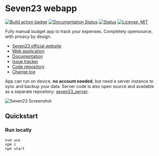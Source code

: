 # Seven23 webapp

[![Build action badge](https://github.com/sebastienbarbier/seven23/actions/workflows/build.yaml/badge.svg?branch=main)](https://github.com/sebastienbarbier/seven23/actions/) [![Documentation Status](https://readthedocs.org/projects/seven23/badge/?version=latest)](https://seven23.readthedocs.io/en/latest/?badge=latest) [![Status](https://status.seven23.io/badge.svg)](https://status.seven23.io) [![License: MIT](https://img.shields.io/badge/License-MIT-green.svg)](https://github.com/sebastienbarbier/seven23/blob/main/LICENSE)

Fully manual budget app to track your expenses. Completely opensource, with privacy by design.

- [Seven23 official website](https://seven23.io/)
- [Web application](https://app.seven23.io/)
- [Documentation](https://seven23.readthedocs.io/en/latest/)
- [Issue tracker](https://github.com/sebastienbarbier/seven23/issues)
- [Code repository](https://github.com/sebastienbarbier/seven23)
- [Change log](https://github.com/sebastienbarbier/seven23/blob/main/CHANGELOG.md)

App can run on device, **no account needed**, but need a server instance to sync and backup your data. 
Server code is also open source and available as a separate repository: [seven23_server](https://github.com/sebastienbarbier/seven23_server).

![Seven23 Screenshot](https://cellar-c2.services.clever-cloud.com/cdn.seven23.io/static/images/transactions-light.png)


## Quickstart

### Run locally

```
nvm use
npm i
npm start
```